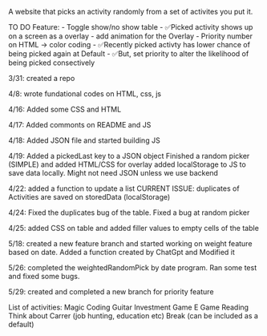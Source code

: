 A website that picks an activity randomly from a set of activites you put it. 

TO DO Feature:
    - Toggle show/no show table 
    - ✅Picked activity shows up on a screen as a overlay
    - add animation for the Overlay
    - Priority number on HTML -> color coding
    - ✅Recently picked activty has lower chance of being picked again at Default
        - ✅But, set priority to alter the likelihood of being picked consectively

3/31: created a repo

4/8: wrote fundational codes on HTML, css, js

4/16: Added some CSS and HTML

4/17: Added commonts on README and JS

4/18: Added JSON file and started building JS

4/19: Added a pickedLast key to a JSON object
      Finished a random picker (SIMPLE) and added HTML/CSS for overlay
      added localStorage to JS to save data locally. Might not need JSON unless we use backend

4/22: added a function to update a list
        CURRENT ISSUE: duplicates of Activities are saved on storedData (localStorage)

4/24: Fixed the duplicates bug of the table. Fixed a bug at random picker

4/25: added CSS on table and added filler values to empty cells of the table

5/18: created a new feature branch and started working on weight feature based on date.
        Added a function created by ChatGpt and Modified it

5/26: completed the weightedRandomPick by date program. Ran some test and fixed some bugs.

5/29: created and completed a new branch for priority feature

List of activities: 
    Magic
    Coding
    Guitar
    Investment
    Game 
    E Game
    Reading
    Think about Carrer (job hunting, education etc)
    Break (can be included as a default)

